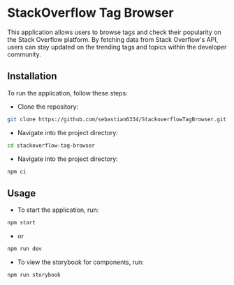 # StackOverflow Tag Browser

This application allows users to browse tags and check their popularity on the Stack Overflow platform. By fetching data from Stack Overflow's API, users can stay updated on the trending tags and topics within the developer community.

## Installation

To run the application, follow these steps:

- Clone the repository:
```bash
git clone https://github.com/sebastian6334/StackoverflowTagBrowser.git
```

- Navigate into the project directory:
```bash
cd stackoverflow-tag-browser
```

- Navigate into the project directory:
```bash
npm ci
```

## Usage

- To start the application, run:
```bash
npm start
```
- or
```bash
npm run dev
```
- To view the storybook for components, run:
```bash
npm run storybook
```